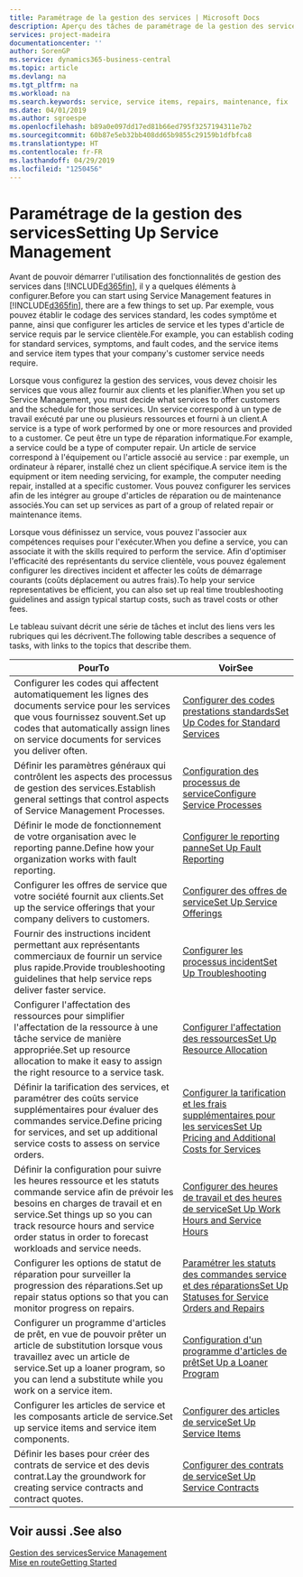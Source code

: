 ```yaml
---
title: Paramétrage de la gestion des services | Microsoft Docs
description: Aperçu des tâches de paramétrage de la gestion des services en fonction de la manière dont vos partenaires gère leurs services.
services: project-madeira
documentationcenter: ''
author: SorenGP
ms.service: dynamics365-business-central
ms.topic: article
ms.devlang: na
ms.tgt_pltfrm: na
ms.workload: na
ms.search.keywords: service, service items, repairs, maintenance, fix
ms.date: 04/01/2019
ms.author: sgroespe
ms.openlocfilehash: b89a0e097dd17ed81b66ed795f3257194311e7b2
ms.sourcegitcommit: 60b87e5eb32bb408dd65b9855c29159b1dfbfca8
ms.translationtype: HT
ms.contentlocale: fr-FR
ms.lasthandoff: 04/29/2019
ms.locfileid: "1250456"
---
```

# <a name="setting-up-service-management"></a><span data-ttu-id="76dd9-103">Paramétrage de la gestion des services</span><span class="sxs-lookup"><span data-stu-id="76dd9-103">Setting Up Service Management</span></span>
<span data-ttu-id="76dd9-104">Avant de pouvoir démarrer l'utilisation des fonctionnalités de gestion des services dans [!INCLUDE[d365fin](includes/d365fin_md.md)], il y a quelques éléments à configurer.</span><span class="sxs-lookup"><span data-stu-id="76dd9-104">Before you can start using Service Management features in [!INCLUDE[d365fin](includes/d365fin_md.md)], there are a few things to set up.</span></span> <span data-ttu-id="76dd9-105">Par exemple, vous pouvez établir le codage des services standard, les codes symptôme et panne, ainsi que configurer les articles de service et les types d'article de service requis par le service clientèle.</span><span class="sxs-lookup"><span data-stu-id="76dd9-105">For example, you can establish coding for standard services, symptoms, and fault codes, and the service items and service item types that your company's customer service needs require.</span></span>  

<span data-ttu-id="76dd9-106">Lorsque vous configurez la gestion des services, vous devez choisir les services que vous allez fournir aux clients et les planifier.</span><span class="sxs-lookup"><span data-stu-id="76dd9-106">When you set up Service Management, you must decide what services to offer customers and the schedule for those services.</span></span> <span data-ttu-id="76dd9-107">Un service correspond à un type de travail exécuté par une ou plusieurs ressources et fourni à un client.</span><span class="sxs-lookup"><span data-stu-id="76dd9-107">A service is a type of work performed by one or more resources and provided to a customer.</span></span> <span data-ttu-id="76dd9-108">Ce peut être un type de réparation informatique.</span><span class="sxs-lookup"><span data-stu-id="76dd9-108">For example, a service could be a type of computer repair.</span></span> <span data-ttu-id="76dd9-109">Un article de service correspond à l'équipement ou l'article associé au service : par exemple, un ordinateur à réparer, installé chez un client spécifique.</span><span class="sxs-lookup"><span data-stu-id="76dd9-109">A service item is the equipment or item needing servicing, for example, the computer needing repair, installed at a specific customer.</span></span> <span data-ttu-id="76dd9-110">Vous pouvez configurer les services afin de les intégrer au groupe d'articles de réparation ou de maintenance associés.</span><span class="sxs-lookup"><span data-stu-id="76dd9-110">You can set up services as part of a group of related repair or maintenance items.</span></span>  
  
<span data-ttu-id="76dd9-111">Lorsque vous définissez un service, vous pouvez l'associer aux compétences requises pour l'exécuter.</span><span class="sxs-lookup"><span data-stu-id="76dd9-111">When you define a service, you can associate it with the skills required to perform the service.</span></span> <span data-ttu-id="76dd9-112">Afin d'optimiser l'efficacité des représentants du service clientèle, vous pouvez également configurer les directives incident et affecter les coûts de démarrage courants (coûts déplacement ou autres frais).</span><span class="sxs-lookup"><span data-stu-id="76dd9-112">To help your service representatives be efficient, you can also set up real time troubleshooting guidelines and assign typical startup costs, such as travel costs or other fees.</span></span>  

<span data-ttu-id="76dd9-113">Le tableau suivant décrit une série de tâches et inclut des liens vers les rubriques qui les décrivent.</span><span class="sxs-lookup"><span data-stu-id="76dd9-113">The following table describes a sequence of tasks, with links to the topics that describe them.</span></span>  
  
| <span data-ttu-id="76dd9-114">Pour</span><span class="sxs-lookup"><span data-stu-id="76dd9-114">To</span></span> | <span data-ttu-id="76dd9-115">Voir</span><span class="sxs-lookup"><span data-stu-id="76dd9-115">See</span></span> |
| --- | --- |
| <span data-ttu-id="76dd9-116">Configurer les codes qui affectent automatiquement les lignes des documents service pour les services que vous fournissez souvent.</span><span class="sxs-lookup"><span data-stu-id="76dd9-116">Set up codes that automatically assign lines on service documents for services you deliver often.</span></span> |[<span data-ttu-id="76dd9-117">Configurer des codes prestations standards</span><span class="sxs-lookup"><span data-stu-id="76dd9-117">Set Up Codes for Standard Services</span></span>](service-how-setup-service-coding.md)|
| <span data-ttu-id="76dd9-118">Définir les paramètres généraux qui contrôlent les aspects des processus de gestion des services.</span><span class="sxs-lookup"><span data-stu-id="76dd9-118">Establish general settings that control aspects of Service Management Processes.</span></span>|[<span data-ttu-id="76dd9-119">Configuration des processus de service</span><span class="sxs-lookup"><span data-stu-id="76dd9-119">Configure Service Processes</span></span>](service-setup-service-processes.md)|
| <span data-ttu-id="76dd9-120">Définir le mode de fonctionnement de votre organisation avec le reporting panne.</span><span class="sxs-lookup"><span data-stu-id="76dd9-120">Define how your organization works with fault reporting.</span></span> |[<span data-ttu-id="76dd9-121">Configurer le reporting panne</span><span class="sxs-lookup"><span data-stu-id="76dd9-121">Set Up Fault Reporting</span></span>](service-how-setup-fault-reporting.md) |
| <span data-ttu-id="76dd9-122">Configurer les offres de service que votre société fournit aux clients.</span><span class="sxs-lookup"><span data-stu-id="76dd9-122">Set up the service offerings that your company delivers to customers.</span></span>|[<span data-ttu-id="76dd9-123">Configurer des offres de service</span><span class="sxs-lookup"><span data-stu-id="76dd9-123">Set Up Service Offerings</span></span>](service-how-setup-service-offerings.md)|
| <span data-ttu-id="76dd9-124">Fournir des instructions incident permettant aux représentants commerciaux de fournir un service plus rapide.</span><span class="sxs-lookup"><span data-stu-id="76dd9-124">Provide troubleshooting guidelines that help service reps deliver faster service.</span></span> |[<span data-ttu-id="76dd9-125">Configurer les processus incident</span><span class="sxs-lookup"><span data-stu-id="76dd9-125">Set Up Troubleshooting</span></span>](service-how-setup-troubleshooting.md) |
| <span data-ttu-id="76dd9-126">Configurer l'affectation des ressources pour simplifier l'affectation de la ressource à une tâche service de manière appropriée.</span><span class="sxs-lookup"><span data-stu-id="76dd9-126">Set up resource allocation to make it easy to assign the right resource to a service task.</span></span> |[<span data-ttu-id="76dd9-127">Configurer l'affectation des ressources</span><span class="sxs-lookup"><span data-stu-id="76dd9-127">Set Up Resource Allocation</span></span>](service-how-setup-resource-allocation.md) |
| <span data-ttu-id="76dd9-128">Définir la tarification des services, et paramétrer des coûts service supplémentaires pour évaluer des commandes service.</span><span class="sxs-lookup"><span data-stu-id="76dd9-128">Define pricing for services, and set up additional service costs to assess on service orders.</span></span> |[<span data-ttu-id="76dd9-129">Configurer la tarification et les frais supplémentaires pour les services</span><span class="sxs-lookup"><span data-stu-id="76dd9-129">Set Up Pricing and Additional Costs for Services</span></span>](service-how-setup-service-costs-pricing.md)|
| <span data-ttu-id="76dd9-130">Définir la configuration pour suivre les heures ressource et les statuts commande service afin de prévoir les besoins en charges de travail et en service.</span><span class="sxs-lookup"><span data-stu-id="76dd9-130">Set things up so you can track resource hours and service order status in order to forecast workloads and service needs.</span></span>|[<span data-ttu-id="76dd9-131">Configurer des heures de travail et des heures de service</span><span class="sxs-lookup"><span data-stu-id="76dd9-131">Set Up Work Hours and Service Hours</span></span>](service-how-setup-work-service-hours.md)|
| <span data-ttu-id="76dd9-132">Configurer les options de statut de réparation pour surveiller la progression des réparations.</span><span class="sxs-lookup"><span data-stu-id="76dd9-132">Set up repair status options so that you can monitor progress on repairs.</span></span> | [<span data-ttu-id="76dd9-133">Paramétrer les statuts des commandes service et des réparations</span><span class="sxs-lookup"><span data-stu-id="76dd9-133">Set Up Statuses for Service Orders and Repairs</span></span>](service-order-repair-status.md)|
| <span data-ttu-id="76dd9-134">Configurer un programme d'articles de prêt, en vue de pouvoir prêter un article de substitution lorsque vous travaillez avec un article de service.</span><span class="sxs-lookup"><span data-stu-id="76dd9-134">Set up a loaner program, so you can lend a substitute while you work on a service item.</span></span> |[<span data-ttu-id="76dd9-135">Configuration d'un programme d'articles de prêt</span><span class="sxs-lookup"><span data-stu-id="76dd9-135">Set Up a Loaner Program</span></span>](service-how-setup-loaner-program.md) |
| <span data-ttu-id="76dd9-136">Configurer les articles de service et les composants article de service.</span><span class="sxs-lookup"><span data-stu-id="76dd9-136">Set up service items and service item components.</span></span> |[<span data-ttu-id="76dd9-137">Configurer des articles de service</span><span class="sxs-lookup"><span data-stu-id="76dd9-137">Set Up Service Items</span></span>](service-how-setup-service-items.md) |
| <span data-ttu-id="76dd9-138">Définir les bases pour créer des contrats de service et des devis contrat.</span><span class="sxs-lookup"><span data-stu-id="76dd9-138">Lay the groundwork for creating service contracts and contract quotes.</span></span> |[<span data-ttu-id="76dd9-139">Configurer des contrats de service</span><span class="sxs-lookup"><span data-stu-id="76dd9-139">Set Up Service Contracts</span></span>](service-how-setup-service-contracts.md) |

## <a name="see-also"></a><span data-ttu-id="76dd9-140">Voir aussi .</span><span class="sxs-lookup"><span data-stu-id="76dd9-140">See also</span></span>
[<span data-ttu-id="76dd9-141">Gestion des services</span><span class="sxs-lookup"><span data-stu-id="76dd9-141">Service Management</span></span>](service-service.md)  
[<span data-ttu-id="76dd9-142">Mise en route</span><span class="sxs-lookup"><span data-stu-id="76dd9-142">Getting Started</span></span>](product-get-started.md)  
